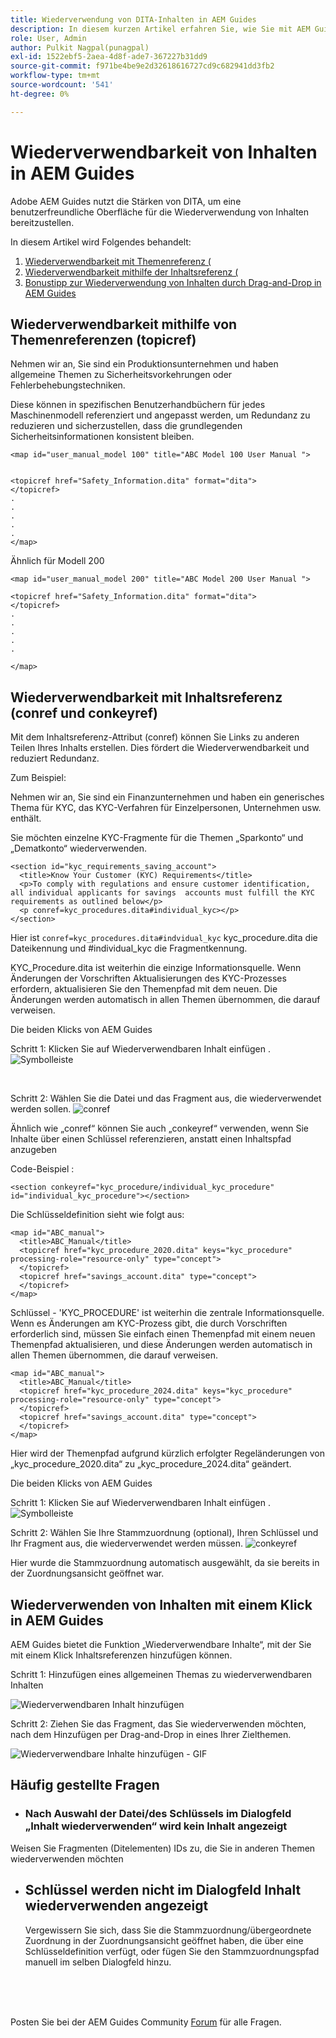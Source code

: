 ```yaml
---
title: Wiederverwendung von DITA-Inhalten in AEM Guides
description: In diesem kurzen Artikel erfahren Sie, wie Sie mit AEM Guides und DITA Zeit und Mühe bei der Wiederverwendbarkeit von Inhalten sparen können
role: User, Admin
author: Pulkit Nagpal(punagpal)
exl-id: 1522ebf5-2aea-4d8f-ade7-367227b31dd9
source-git-commit: f971be4be9e2d32618616727cd9c682941dd3fb2
workflow-type: tm+mt
source-wordcount: '541'
ht-degree: 0%

---
```


# Wiederverwendbarkeit von Inhalten in AEM Guides

Adobe AEM Guides nutzt die Stärken von DITA, um eine benutzerfreundliche Oberfläche für die Wiederverwendung von Inhalten bereitzustellen.

In diesem Artikel wird Folgendes behandelt:

1. [Wiederverwendbarkeit mit Themenreferenz (](#reusability-using-topic-referencestopicref)
2. [Wiederverwendbarkeit mithilfe der Inhaltsreferenz (](#reusability-using-content-reference-conref--conkeyref)
3. [Bonustipp zur Wiederverwendung von Inhalten durch Drag-and-Drop in AEM Guides](#reuse-content-with-a-single-click-in-aem-guides)

## Wiederverwendbarkeit mithilfe von Themenreferenzen (topicref)



Nehmen wir an, Sie sind ein Produktionsunternehmen und haben allgemeine Themen zu Sicherheitsvorkehrungen oder Fehlerbehebungstechniken.

Diese können in spezifischen Benutzerhandbüchern für jedes Maschinenmodell referenziert und angepasst werden, um Redundanz zu reduzieren und sicherzustellen, dass die grundlegenden Sicherheitsinformationen konsistent bleiben.

```
<map id="user_manual_model 100" title="ABC Model 100 User Manual ">


<topicref href="Safety_Information.dita" format="dita">
</topicref>
.
.
.
.
.
</map>
```


Ähnlich für Modell 200

```
<map id="user_manual_model 200" title="ABC Model 200 User Manual ">

<topicref href="Safety_Information.dita" format="dita">
</topicref>
.
.
.
.
.
  
</map>
```

## Wiederverwendbarkeit mit Inhaltsreferenz (conref und conkeyref)

Mit dem Inhaltsreferenz-Attribut (conref) können Sie Links zu anderen Teilen Ihres Inhalts erstellen. Dies fördert die Wiederverwendbarkeit und reduziert Redundanz.

Zum Beispiel:

Nehmen wir an, Sie sind ein Finanzunternehmen und haben ein generisches Thema für KYC, das KYC-Verfahren für Einzelpersonen, Unternehmen usw. enthält.

Sie möchten einzelne KYC-Fragmente für die Themen „Sparkonto“ und „Dematkonto“ wiederverwenden.

```
<section id="kyc_requirements_saving_account">
  <title>Know Your Customer (KYC) Requirements</title>
  <p>To comply with regulations and ensure customer identification, all individual applicants for savings  accounts must fulfill the KYC requirements as outlined below</p>
  <p conref=kyc_procedures.dita#individual_kyc></p>
</section>
```

Hier ist `conref=kyc_procedures.dita#indvidual_kyc` kyc_procedure.dita die Dateikennung und #individual_kyc die Fragmentkennung.

KYC_Procedure.dita ist weiterhin die einzige Informationsquelle. Wenn Änderungen der Vorschriften Aktualisierungen des KYC-Prozesses erfordern, aktualisieren Sie den Themenpfad mit dem neuen. Die Änderungen werden automatisch in allen Themen übernommen, die darauf verweisen.

Die beiden Klicks von AEM Guides

Schritt 1: Klicken Sie auf Wiederverwendbaren Inhalt einfügen .
![Symbolleiste](../../assets/publishing/content-reusability_image1.png)

<br>

Schritt 2: Wählen Sie die Datei und das Fragment aus, die wiederverwendet werden sollen.
![conref](../../assets/publishing/content-reusability_image2.png)

Ähnlich wie „conref“ können Sie auch „conkeyref“ verwenden, wenn Sie Inhalte über einen Schlüssel referenzieren, anstatt einen Inhaltspfad anzugeben

Code-Beispiel :

```
<section conkeyref="kyc_procedure/individual_kyc_procedure" id="individual_kyc_procedure"></section>
```

Die Schlüsseldefinition sieht wie folgt aus:

```
<map id="ABC_manual">
  <title>ABC_Manual</title>
  <topicref href="kyc_procedure_2020.dita" keys="kyc_procedure" processing-role="resource-only" type="concept">
  </topicref>
  <topicref href="savings_account.dita" type="concept">
  </topicref>
</map>
```

Schlüssel - &#39;KYC_PROCEDURE&#39; ist weiterhin die zentrale Informationsquelle. Wenn es Änderungen am KYC-Prozess gibt, die durch Vorschriften erforderlich sind, müssen Sie einfach einen Themenpfad mit einem neuen Themenpfad aktualisieren, und diese Änderungen werden automatisch in allen Themen übernommen, die darauf verweisen.

```
<map id="ABC_manual">
  <title>ABC_Manual</title>
  <topicref href="kyc_procedure_2024.dita" keys="kyc_procedure" processing-role="resource-only" type="concept">
  </topicref>
  <topicref href="savings_account.dita" type="concept">
  </topicref>
</map>
```

Hier wird der Themenpfad aufgrund kürzlich erfolgter Regeländerungen von „kyc_procedure_2020.dita“ zu „kyc_procedure_2024.dita“ geändert.

Die beiden Klicks von AEM Guides

Schritt 1: Klicken Sie auf Wiederverwendbaren Inhalt einfügen .
![Symbolleiste](../../assets/publishing/content-reusability_image1.png)

Schritt 2: Wählen Sie Ihre Stammzuordnung (optional), Ihren Schlüssel und Ihr Fragment aus, die wiederverwendet werden müssen.
![conkeyref](../../assets/publishing/content-reusability_image3.png)

Hier wurde die Stammzuordnung automatisch ausgewählt, da sie bereits in der Zuordnungsansicht geöffnet war.


## Wiederverwenden von Inhalten mit einem Klick in AEM Guides

AEM Guides bietet die Funktion „Wiederverwendbare Inhalte“, mit der Sie mit einem Klick Inhaltsreferenzen hinzufügen können.

Schritt 1: Hinzufügen eines allgemeinen Themas zu wiederverwendbaren Inhalten

![Wiederverwendbaren Inhalt hinzufügen](../../assets/publishing/content-reusability_image4.png)

Schritt 2: Ziehen Sie das Fragment, das Sie wiederverwenden möchten, nach dem Hinzufügen per Drag-and-Drop in eines Ihrer Zielthemen.

![Wiederverwendbare Inhalte hinzufügen - GIF](../../assets/publishing/content-reusability_image5.gif)



## Häufig gestellte Fragen

- ### Nach Auswahl der Datei/des Schlüssels im Dialogfeld „Inhalt wiederverwenden“ wird kein Inhalt angezeigt

Weisen Sie Fragmenten (Ditelementen) IDs zu, die Sie in anderen Themen wiederverwenden möchten

- ## Schlüssel werden nicht im Dialogfeld Inhalt wiederverwenden angezeigt

  Vergewissern Sie sich, dass Sie die Stammzuordnung/übergeordnete Zuordnung in der Zuordnungsansicht geöffnet haben, die über eine Schlüsseldefinition verfügt, oder fügen Sie den Stammzuordnungspfad manuell im selben Dialogfeld hinzu.


<br>
<br>
<br>


Posten Sie bei der AEM Guides Community [Forum](https://experienceleaguecommunities.adobe.com/t5/experience-manager-guides/ct-p/aem-xml-documentation?profile.language=de) für alle Fragen.
